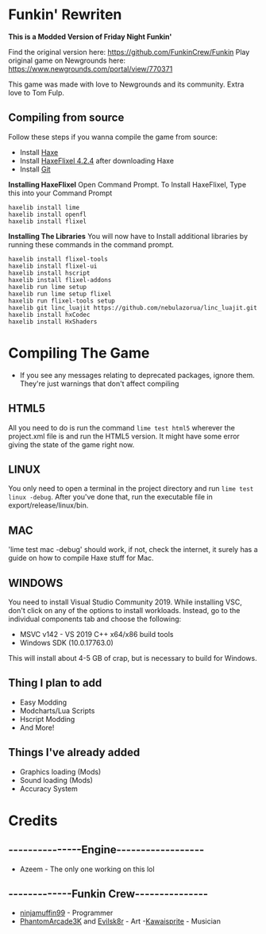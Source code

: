 # Funkin' Rewriten

**This is a Modded Version of Friday Night Funkin'**

Find the original version here: https://github.com/FunkinCrew/Funkin
Play original game on Newgrounds here: https://www.newgrounds.com/portal/view/770371

This game was made with love to Newgrounds and its community. Extra love to Tom Fulp.

## Compiling from source
Follow these steps if you wanna compile the game from source:

- Install [Haxe](https://haxe.org/download/version/4.2.4/)
- Install [HaxeFlixel 4.2.4](https://haxeflixel.com/documentation/install-haxeflixel/) after downloading Haxe
- Install [Git](https://git-scm.com/downloads)

**Installing HaxeFlixel**
Open Command Prompt.
To Install HaxeFlixel, Type this into your Command Prompt
```
haxelib install lime
haxelib install openfl
haxelib install flixel
```

**Installing The Libraries**
You will now have to Install additional libraries by running these commands in the command prompt.
```
haxelib install flixel-tools
haxelib install flixel-ui
haxelib install hscript
haxelib install flixel-addons
haxelib run lime setup
haxelib run lime setup flixel
haxelib run flixel-tools setup
haxelib git linc_luajit https://github.com/nebulazorua/linc_luajit.git
haxelib install hxCodec
haxelib install HxShaders
```

# Compiling The Game
- If you see any messages relating to deprecated packages, ignore them. They're just warnings that don't affect compiling

## HTML5
All you need to do is run the command `lime test html5` wherever the project.xml file is and run the HTML5 version.
It might have some error giving the state of the game right now.

## LINUX
You only need to open a terminal in the project directory and run `lime test linux -debug`.
After you've done that, run the executable file in export/release/linux/bin.

## MAC
'lime test mac -debug' should work, if not, check the internet, it surely has a guide on how to compile Haxe stuff for Mac.

## WINDOWS
You need to install Visual Studio Community 2019. While installing VSC, don't click on any of the options to install workloads. Instead, go to the individual components tab and choose the following:
* MSVC v142 - VS 2019 C++ x64/x86 build tools
* Windows SDK (10.0.17763.0)

This will install about 4-5 GB of crap, but is necessary to build for Windows.

## Thing I plan to add

- Easy Modding
- Modcharts/Lua Scripts
- Hscript Modding
- And More!

## Things I've already added

- Graphics loading (Mods)
- Sound loading (Mods)
- Accuracy System


# Credits
## ---------------Engine------------------
- Azeem - The only one working on this lol
## -------------Funkin Crew---------------
- [ninjamuffin99](https://twitter.com/ninja_muffin99) - Programmer
- [PhantomArcade3K](https://twitter.com/phantomarcade3k) and [Evilsk8r](https://twitter.com/evilsk8r) - Art
 -[Kawaisprite](https://twitter.com/kawaisprite) - Musician
